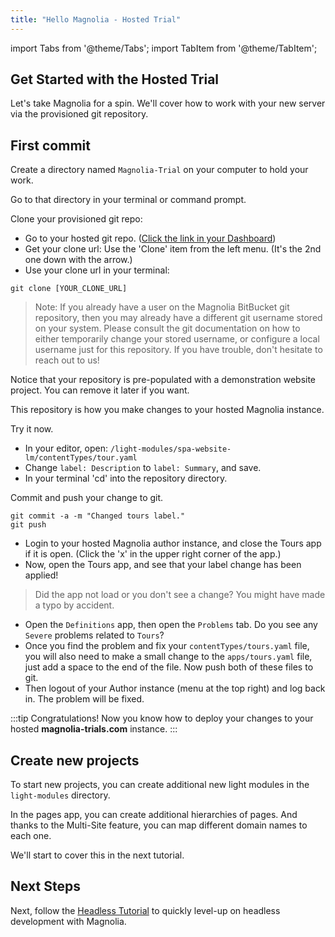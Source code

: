 ```yaml
---
title: "Hello Magnolia - Hosted Trial"
---
```


import Tabs from '@theme/Tabs';
import TabItem from '@theme/TabItem';

## Get Started with the Hosted Trial

Let's take Magnolia for a spin. We'll cover how to work with your new server via the provisioned git repository.

## First commit

Create a directory named `Magnolia-Trial` on your computer to hold your work.

Go to that directory in your terminal or command prompt.

Clone your provisioned git repo:

- Go to your hosted git repo. ([Click the link in your Dashboard](https://www.magnolia-trials.com/dashboard))
- Get your clone url: Use the 'Clone' item from the left menu. (It's the 2nd one down with the arrow.)
- Use your clone url in your terminal:

```
git clone [YOUR_CLONE_URL]
```

> Note: If you already have a user on the Magnolia BitBucket git repository, then you may already have a different git username stored on your system. Please consult the git documentation on how to either temporarily change your stored username, or configure a local username just for this repository. If you have trouble, don't hesitate to reach out to us!

Notice that your repository is pre-populated with a demonstration website project. You can remove it later if you want.

This repository is how you make changes to your hosted Magnolia instance.

Try it now.

- In your editor, open: `/light-modules/spa-website-lm/contentTypes/tour.yaml`
- Change `label: Description` to `label: Summary`, and save.
- In your terminal 'cd' into the repository directory.

Commit and push your change to git.

```
git commit -a -m "Changed tours label."
git push
```

- Login to your hosted Magnolia author instance, and close the Tours app if it is open.
  (Click the 'x' in the upper right corner of the app.)
- Now, open the Tours app, and see that your label change has been applied!

> Did the app not load or you don't see a change? You might have made a typo by accident.

- Open the `Definitions` app, then open the `Problems` tab. Do you see any `Severe` problems related to `Tours`?
- Once you find the problem and fix your `contentTypes/tours.yaml` file, you will also need to make a small change to the `apps/tours.yaml` file, just add a space to the end of the file. Now push both of these files to git.
- Then logout of your Author instance (menu at the top right) and log back in. The problem will be fixed.

:::tip Congratulations!
Now you know how to deploy your changes to your hosted **magnolia-trials.com** instance.
:::

##

## Create new projects

To start new projects, you can create additional new light modules in the `light-modules` directory.

In the pages app, you can create additional hierarchies of pages. And thanks to the Multi-Site feature, you can map different domain names to each one.

We'll start to cover this in the next tutorial.

## Next Steps

Next, follow the [Headless Tutorial](/docs/getting-started/hello-hosted-headless) to quickly level-up on headless development with Magnolia.
